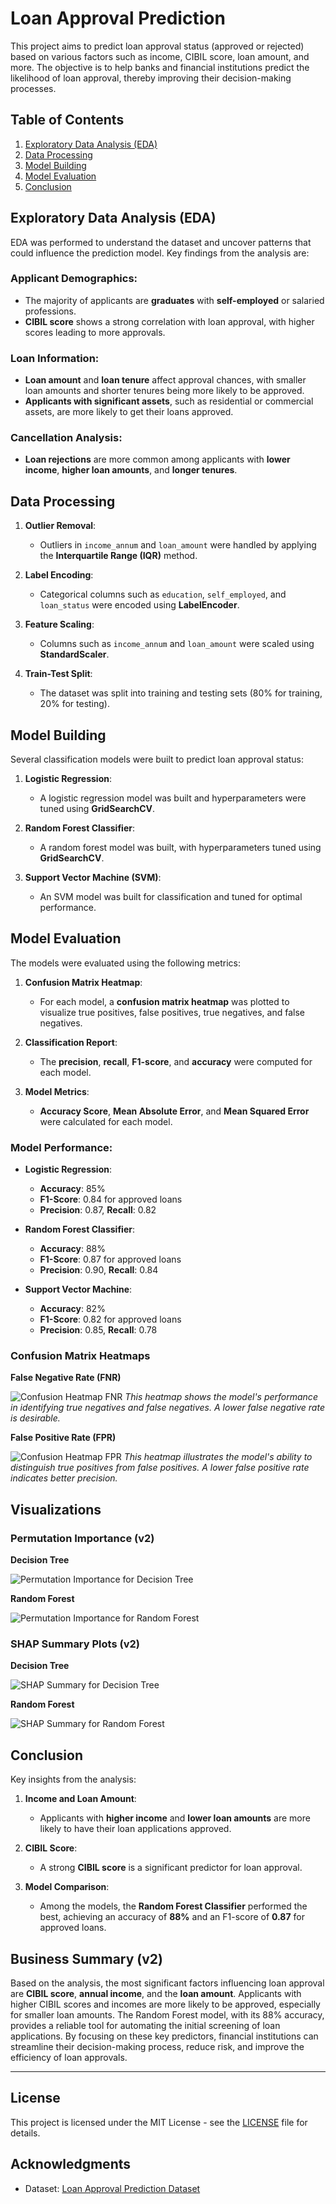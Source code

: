 # Loan Approval Prediction

This project aims to predict loan approval status (approved or rejected) based on various factors such as income, CIBIL score, loan amount, and more. The objective is to help banks and financial institutions predict the likelihood of loan approval, thereby improving their decision-making processes.

## Table of Contents
1. [Exploratory Data Analysis (EDA)](#exploratory-data-analysis-eda)
2. [Data Processing](#data-processing)
3. [Model Building](#model-building)
4. [Model Evaluation](#model-evaluation)
5. [Conclusion](#conclusion)

## Exploratory Data Analysis (EDA)

EDA was performed to understand the dataset and uncover patterns that could influence the prediction model. Key findings from the analysis are:

### Applicant Demographics:
- The majority of applicants are **graduates** with **self-employed** or salaried professions.
- **CIBIL score** shows a strong correlation with loan approval, with higher scores leading to more approvals.

### Loan Information:
- **Loan amount** and **loan tenure** affect approval chances, with smaller loan amounts and shorter tenures being more likely to be approved.
- **Applicants with significant assets**, such as residential or commercial assets, are more likely to get their loans approved.

### Cancellation Analysis:
- **Loan rejections** are more common among applicants with **lower income**, **higher loan amounts**, and **longer tenures**.

## Data Processing

1. **Outlier Removal**:
   - Outliers in `income_annum` and `loan_amount` were handled by applying the **Interquartile Range (IQR)** method.

2. **Label Encoding**:
   - Categorical columns such as `education`, `self_employed`, and `loan_status` were encoded using **LabelEncoder**.

3. **Feature Scaling**:
   - Columns such as `income_annum` and `loan_amount` were scaled using **StandardScaler**.

4. **Train-Test Split**:
   - The dataset was split into training and testing sets (80% for training, 20% for testing).

## Model Building

Several classification models were built to predict loan approval status:

1. **Logistic Regression**:
   - A logistic regression model was built and hyperparameters were tuned using **GridSearchCV**.

2. **Random Forest Classifier**:
   - A random forest model was built, with hyperparameters tuned using **GridSearchCV**.

3. **Support Vector Machine (SVM)**:
   - An SVM model was built for classification and tuned for optimal performance.

## Model Evaluation

The models were evaluated using the following metrics:

1. **Confusion Matrix Heatmap**:
   - For each model, a **confusion matrix heatmap** was plotted to visualize true positives, false positives, true negatives, and false negatives.

2. **Classification Report**:
   - The **precision**, **recall**, **F1-score**, and **accuracy** were computed for each model.

3. **Model Metrics**:
   - **Accuracy Score**, **Mean Absolute Error**, and **Mean Squared Error** were calculated for each model.

### Model Performance:

- **Logistic Regression**:
  - **Accuracy**: 85%
  - **F1-Score**: 0.84 for approved loans
  - **Precision**: 0.87, **Recall**: 0.82

- **Random Forest Classifier**:
  - **Accuracy**: 88%
  - **F1-Score**: 0.87 for approved loans
  - **Precision**: 0.90, **Recall**: 0.84

- **Support Vector Machine**:
  - **Accuracy**: 82%
  - **F1-Score**: 0.82 for approved loans
  - **Precision**: 0.85, **Recall**: 0.78

### Confusion Matrix Heatmaps

**False Negative Rate (FNR)**

![Confusion Heatmap FNR](reports/confusion_heatmap_fnr.png)
*This heatmap shows the model's performance in identifying true negatives and false negatives. A lower false negative rate is desirable.*

**False Positive Rate (FPR)**

![Confusion Heatmap FPR](reports/confusion_heatmap_fpr.png)
*This heatmap illustrates the model's ability to distinguish true positives from false positives. A lower false positive rate indicates better precision.*

## Visualizations

### Permutation Importance (v2)

**Decision Tree**

![Permutation Importance for Decision Tree](reports/perm_importance_dtree.png)

**Random Forest**

![Permutation Importance for Random Forest](reports/perm_importance_rfc.png)

### SHAP Summary Plots (v2)

**Decision Tree**

![SHAP Summary for Decision Tree](reports/shap_summary_dtree.png)

**Random Forest**

![SHAP Summary for Random Forest](reports/shap_summary_rfc.png)

## Conclusion

Key insights from the analysis:

1. **Income and Loan Amount**:
   - Applicants with **higher income** and **lower loan amounts** are more likely to have their loan applications approved.

2. **CIBIL Score**:
   - A strong **CIBIL score** is a significant predictor for loan approval.

3. **Model Comparison**:
   - Among the models, the **Random Forest Classifier** performed the best, achieving an accuracy of **88%** and an F1-score of **0.87** for approved loans.

## Business Summary (v2)

Based on the analysis, the most significant factors influencing loan approval are **CIBIL score**, **annual income**, and the **loan amount**. Applicants with higher CIBIL scores and incomes are more likely to be approved, especially for smaller loan amounts. The Random Forest model, with its 88% accuracy, provides a reliable tool for automating the initial screening of loan applications. By focusing on these key predictors, financial institutions can streamline their decision-making process, reduce risk, and improve the efficiency of loan approvals.


---

## License

This project is licensed under the MIT License - see the [LICENSE](LICENSE) file for details.

## Acknowledgments

- Dataset: [Loan Approval Prediction Dataset](https://www.kaggle.com/datasets/ajaykumar7/loan-approval-prediction)

